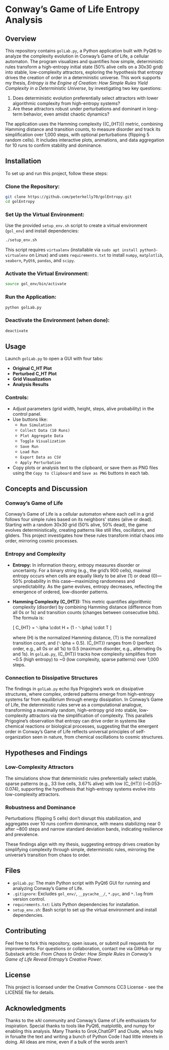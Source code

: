 # Conway’s Game of Life Entropy Analysis

## Overview

This repository contains `golLab.py`, a Python application built with PyQt6 to analyze the complexity evolution in Conway’s Game of Life, a cellular automaton. The program visualizes and quantifies how simple, deterministic rules transform a high-entropy initial state (50% alive cells on a 30x30 grid) into stable, low-complexity attractors, exploring the hypothesis that entropy drives the creation of order in a deterministic universe. This work supports my thesis, *Entropy is the Engine of Creation: How Simple Rules Yield Complexity in a Deterministic Universe*, by investigating two key questions:

1. Does deterministic evolution preferentially select attractors with lower algorithmic complexity from high-entropy systems?
2. Are these attractors robust under perturbations and dominant in long-term behavior, even amidst chaotic dynamics?

The application uses the Hamming complexity (\(C_{HT}\)) metric, combining Hamming distance and transition counts, to measure disorder and track its simplification over 1,000 steps, with optional perturbations (flipping 5 random cells). It includes interactive plots, animations, and data aggregation for 10 runs to confirm stability and dominance.

## Installation

To set up and run this project, follow these steps:

### Clone the Repository:
```bash
git clone https://github.com/peterkelly70/golEntropy.git
cd golEntropy
```

### Set Up the Virtual Environment:
Use the provided `setup_env.sh` script to create a virtual environment (`gol_env`) and install dependencies:
```bash
./setup_env.sh
```
This script requires `virtualenv` (installable via `sudo apt install python3-virtualenv` on Linux) and uses `requirements.txt` to install `numpy`, `matplotlib`, `seaborn`, `PyQt6`, `pandas`, and `scipy`.

### Activate the Virtual Environment:
```bash
source gol_env/bin/activate
```

### Run the Application:
```bash
python golLab.py
```

### Deactivate the Environment (when done):
```bash
deactivate
```

## Usage

Launch `golLab.py` to open a GUI with four tabs:
- **Original C_HT Plot**
- **Perturbed C_HT Plot**
- **Grid Visualization**
- **Analysis Results**

### Controls:
- Adjust parameters (grid width, height, steps, alive probability) in the control panel.
- Use buttons like:
  - `Run Simulation`
  - `Collect Data (10 Runs)`
  - `Plot Aggregate Data`
  - `Toggle Visualization`
  - `Save Run`
  - `Load Run`
  - `Export Data as CSV`
  - `Apply Perturbation`
- Copy plots or analysis text to the clipboard, or save them as PNG files using the `Copy to Clipboard` and `Save as PNG` buttons in each tab.

## Concepts and Discussion

### Conway’s Game of Life

Conway’s Game of Life is a cellular automaton where each cell in a grid follows four simple rules based on its neighbors' states (alive or dead). Starting with a random 30x30 grid (50% alive, 50% dead), the game evolves deterministically, creating patterns like still lifes, oscillators, and gliders. This project investigates how these rules transform initial chaos into order, mirroring cosmic processes.

### Entropy and Complexity

- **Entropy:** In information theory, entropy measures disorder or uncertainty. For a binary string (e.g., the grid’s 900 cells), maximal entropy occurs when cells are equally likely to be alive (1) or dead (0)—50% probability in this case—maximizing randomness and unpredictability. As the game evolves, entropy decreases, reflecting the emergence of ordered, low-disorder patterns.

- **Hamming Complexity (C_{HT}):** This metric quantifies algorithmic complexity (disorder) by combining Hamming distance (difference from all 0s or 1s) and transition counts (changes between consecutive bits). The formula is:
  
  \[
  C_{HT} = ␇lpha \cdot H + (1 - ␇lpha) \cdot T
  \]
  
  where \(H\) is the normalized Hamming distance, \(T\) is the normalized transition count, and \(␇lpha = 0.5\). \(C_{HT}\) ranges from 0 (perfect order, e.g., all 0s or all 1s) to 0.5 (maximum disorder, e.g., alternating 0s and 1s). In `golLab.py`, \(C_{HT}\) tracks how complexity simplifies from ~0.5 (high entropy) to ~0 (low complexity, sparse patterns) over 1,000 steps.

### Connection to Dissipative Structures
The findings in `golLab.py` echo Ilya Prigogine’s work on dissipative structures, where complex, ordered patterns emerge from high-entropy systems far from equilibrium through energy dissipation. In Conway’s Game of Life, the deterministic rules serve as a computational analogue, transforming a maximally random, high-entropy grid into stable, low-complexity attractors via the simplification of complexity. This parallels Prigogine’s observation that entropy can drive order in systems like chemical reactions or biological processes, suggesting that the emergent order in Conway’s Game of Life reflects universal principles of self-organization seen in nature, from chemical oscillations to cosmic structures.

## Hypotheses and Findings

### Low-Complexity Attractors
The simulations show that deterministic rules preferentially select stable, sparse patterns (e.g., 33 live cells, 3.67% alive) with low \(C_{HT}\) (~0.053–0.074), supporting the hypothesis that high-entropy systems evolve into low-complexity attractors.

### Robustness and Dominance
Perturbations (flipping 5 cells) don’t disrupt this stabilization, and aggregates over 10 runs confirm dominance, with means stabilizing near 0 after ~800 steps and narrow standard deviation bands, indicating resilience and prevalence.

These findings align with my thesis, suggesting entropy drives creation by simplifying complexity through simple, deterministic rules, mirroring the universe’s transition from chaos to order.

## Files
- `golLab.py`: The main Python script with PyQt6 GUI for running and analyzing Conway’s Game of Life.
- `.gitignore`: Excludes `gol_env/`, `__pycache__/`, `*.pyc`, and `*.log` from version control.
- `requirements.txt`: Lists Python dependencies for installation.
- `setup_env.sh`: Bash script to set up the virtual environment and install dependencies.

## Contributing

Feel free to fork this repository, open issues, or submit pull requests for improvements. For questions or collaboration, contact me via GitHub or my Substack article: *From Chaos to Order: How Simple Rules in Conway’s Game of Life Reveal Entropy’s Creative Power*.

## License

This project is licensed under the Creative Commons CC3 License - see the LICENSE file for details.

## Acknowledgments

Thanks to the xAI community and Conway’s Game of Life enthusiasts for inspiration. Special thanks to tools like PyQt6, matplotlib, and numpy for enabling this analysis.
Many Thanks to Grok,ChatGPT and Clude, whos help in forualte the text and writing a bunch of Python Code I had little interets in doing.
All ideas are mine, even if a bulk of the words aren't
